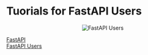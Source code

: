 # Tuorials for FastAPI Users

<p align="center">
  <img src="https://raw.githubusercontent.com/frankie567/fastapi-users/master/logo.svg?sanitize=true" alt="FastAPI Users">
</p>

[FastAPI](https://fastapi.tiangolo.com/) </br>
[FastAPI Users](https://github.com/frankie567/fastapi-users)
